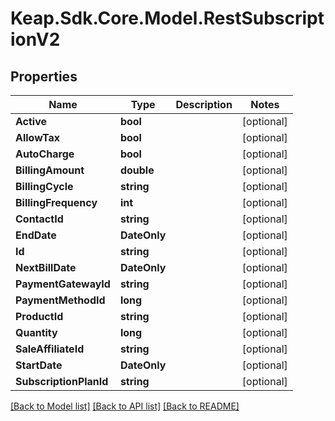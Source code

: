# Keap.Sdk.Core.Model.RestSubscriptionV2

## Properties

Name | Type | Description | Notes
------------ | ------------- | ------------- | -------------
**Active** | **bool** |  | [optional] 
**AllowTax** | **bool** |  | [optional] 
**AutoCharge** | **bool** |  | [optional] 
**BillingAmount** | **double** |  | [optional] 
**BillingCycle** | **string** |  | [optional] 
**BillingFrequency** | **int** |  | [optional] 
**ContactId** | **string** |  | [optional] 
**EndDate** | **DateOnly** |  | [optional] 
**Id** | **string** |  | [optional] 
**NextBillDate** | **DateOnly** |  | [optional] 
**PaymentGatewayId** | **string** |  | [optional] 
**PaymentMethodId** | **long** |  | [optional] 
**ProductId** | **string** |  | [optional] 
**Quantity** | **long** |  | [optional] 
**SaleAffiliateId** | **string** |  | [optional] 
**StartDate** | **DateOnly** |  | [optional] 
**SubscriptionPlanId** | **string** |  | [optional] 

[[Back to Model list]](../README.md#documentation-for-models) [[Back to API list]](../README.md#documentation-for-api-endpoints) [[Back to README]](../README.md)

